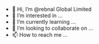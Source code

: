 - 👋 Hi, I’m @rebnal Global Limited 
- 👀 I’m interested in ...
- 🌱 I’m currently learning ...
- 💞️ I’m looking to collaborate on ...
- 📫 How to reach me ...

<!---
rebnal/rebnal is a ✨ special ✨ repository because its `README.md` (this file) appears on your GitHub profile.
You can click the Preview link to take a look at your changes.
--->
